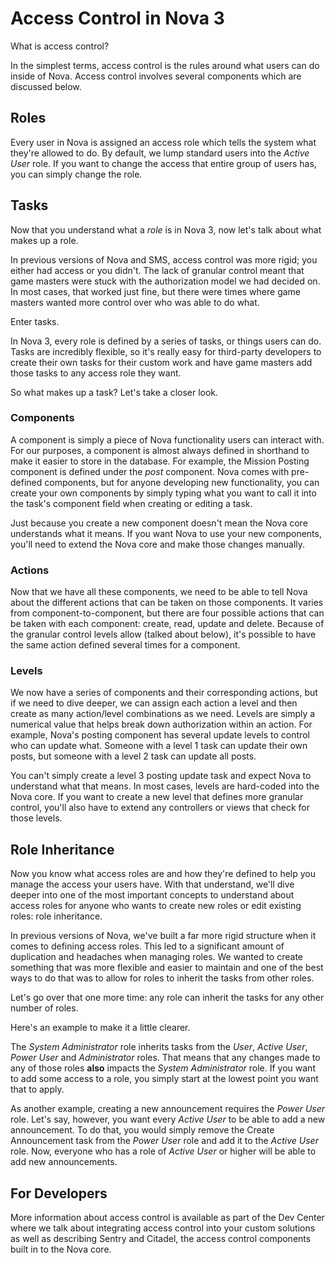 # Access Control in Nova 3

What is access control?

In the simplest terms, access control is the rules around what users can do inside of Nova. Access control involves several components which are discussed below.

## Roles

Every user in Nova is assigned an access role which tells the system what they're allowed to do. By default, we lump standard users into the _Active User_ role. If you want to change the access that entire group of users has, you can simply change the role.

## Tasks

Now that you understand what a _role_ is in Nova 3, now let's talk about what makes up a role.

In previous versions of Nova and SMS, access control was more rigid; you either had access or you didn't. The lack of granular control meant that game masters were stuck with the authorization model we had decided on. In most cases, that worked just fine, but there were times where game masters wanted more control over who was able to do what.

Enter tasks.

In Nova 3, every role is defined by a series of tasks, or things users can do. Tasks are incredibly flexible, so it's really easy for third-party developers to create their own tasks for their custom work and have game masters add those tasks to any access role they want.

So what makes up a task? Let's take a closer look.

### Components

A component is simply a piece of Nova functionality users can interact with. For our purposes, a component is almost always defined in shorthand to make it easier to store in the database. For example, the Mission Posting component is defined under the _post_ component. Nova comes with pre-defined components, but for anyone developing new functionality, you can create your own components by simply typing what you want to call it into the task's component field when creating or editing a task.

<p class="alert alert-info">Just because you create a new component doesn't mean the Nova core understands what it means. If you want Nova to use your new components, you'll need to extend the Nova core and make those changes manually.</p>

### Actions

Now that we have all these components, we need to be able to tell Nova about the different actions that can be taken on those components. It varies from component-to-component, but there are four possible actions that can be taken with each component: create, read, update and delete. Because of the granular control levels allow (talked about below), it's possible to have the same action defined several times for a component.

### Levels

We now have a series of components and their corresponding actions, but if we need to dive deeper, we can assign each action a level and then create as many action/level combinations as we need. Levels are simply a numerical value that helps break down authorization within an action. For example, Nova's posting component has several update levels to control who can update what. Someone with a level 1 task can update their own posts, but someone with a level 2 task can update all posts.

<p class="alert alert-info">You can't simply create a level 3 posting update task and expect Nova to understand what that means. In most cases, levels are hard-coded into the Nova core. If you want to create a new level that defines more granular control, you'll also have to extend any controllers or views that check for those levels.</p>

## Role Inheritance

Now you know what access roles are and how they're defined to help you manage the access your users have. With that understand, we'll dive deeper into one of the most important concepts to understand about access roles for anyone who wants to create new roles or edit existing roles: role inheritance.

In previous versions of Nova, we've built a far more rigid structure when it comes to defining access roles. This led to a significant amount of duplication and headaches when managing roles. We wanted to create something that was more flexible and easier to maintain and one of the best ways to do that was to allow for roles to inherit the tasks from other roles.

Let's go over that one more time: any role can inherit the tasks for any other number of roles.

Here's an example to make it a little clearer.

The _System Administrator_ role inherits tasks from the _User_, _Active User_, _Power User_ and _Administrator_ roles. That means that any changes made to any of those roles __also__ impacts the _System Administrator_ role. If you want to add some access to a role, you simply start at the lowest point you want that to apply.

As another example, creating a new announcement requires the _Power User_ role. Let's say, however, you want every _Active User_ to be able to add a new announcement. To do that, you would simply remove the Create Announcement task from the _Power User_ role and add it to the _Active User_ role. Now, everyone who has a role of _Active User_ or higher will be able to add new announcements.

## For Developers

More information about access control is available as part of the Dev Center where we talk about integrating access control into your custom solutions as well as describing Sentry and Citadel, the access control components built in to the Nova core.